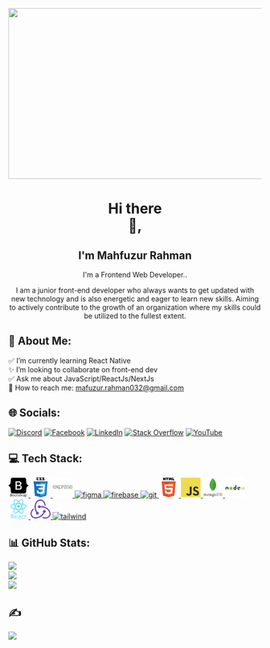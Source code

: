 
<p align="center">
  <img width="600" height="340" src='https://thumbs.gfycat.com/ColorlessBitesizedKob-max-1mb.gif'>
</p>

<h1 align='center'> Hi there </br> 👋,</h1>
<h2 align='center'>I'm Mahfuzur Rahman</h2>
<p align='center'>I'm a Frontend Web Developer..</p>


 <p align='center'>I am a junior front-end developer who always wants to get updated with new technology and is
also energetic and eager to learn new skills. Aiming to actively contribute to the growth of an
organization where my skills could be utilized to the fullest extent.</p>
 

## 💫 About Me:
✅ I’m currently learning React Native<br>✨ I’m looking to collaborate on front-end dev<br>✅ Ask me about JavaScript/ReactJs/NextJs<br>📩 How to reach me: mafuzur.rahman032@gmail.com


## 🌐 Socials:

[![Discord](https://img.shields.io/badge/Discord-%237289DA.svg?logo=discord&logoColor=white)](htttps://discord.gg/Mahfuz#6856) [![Facebook](https://img.shields.io/badge/Facebook-%231877F2.svg?logo=Facebook&logoColor=white)](https://facebook.com/abir.hossin.313) [![LinkedIn](https://img.shields.io/badge/LinkedIn-%230077B5.svg?logo=linkedin&logoColor=white)](https://linkedin.com/in/mahfuzur-rahman01) [![Stack Overflow](https://img.shields.io/badge/-Stackoverflow-FE7A16?logo=stack-overflow&logoColor=white)](https://stackoverflow.com/users/19964389) [![YouTube](https://img.shields.io/badge/YouTube-%23FF0000.svg?logo=YouTube&logoColor=white)](https://youtube.com/c/UCAJ5N5N4D3WtVph5CXKiACg)


## 💻 Tech Stack:
<p align="left"> <a href="https://getbootstrap.com" target="_blank" rel="noreferrer"> <img src="https://raw.githubusercontent.com/devicons/devicon/master/icons/bootstrap/bootstrap-plain-wordmark.svg" alt="bootstrap" width="40" height="40"/> </a> <a href="https://www.w3schools.com/css/" target="_blank" rel="noreferrer"> <img src="https://raw.githubusercontent.com/devicons/devicon/master/icons/css3/css3-original-wordmark.svg" alt="css3" width="40" height="40"/> </a> <a href="https://expressjs.com" target="_blank" rel="noreferrer"> <img src="https://raw.githubusercontent.com/devicons/devicon/master/icons/express/express-original-wordmark.svg" alt="express" width="40" height="40"/> </a> <a href="https://www.figma.com/" target="_blank" rel="noreferrer"> <img src="https://www.vectorlogo.zone/logos/figma/figma-icon.svg" alt="figma" width="40" height="40"/> </a> <a href="https://firebase.google.com/" target="_blank" rel="noreferrer"> <img src="https://www.vectorlogo.zone/logos/firebase/firebase-icon.svg" alt="firebase" width="40" height="40"/> </a> <a href="https://git-scm.com/" target="_blank" rel="noreferrer"> <img src="https://www.vectorlogo.zone/logos/git-scm/git-scm-icon.svg" alt="git" width="40" height="40"/> </a> <a href="https://www.w3.org/html/" target="_blank" rel="noreferrer"> <img src="https://raw.githubusercontent.com/devicons/devicon/master/icons/html5/html5-original-wordmark.svg" alt="html5" width="40" height="40"/> </a> <a href="https://developer.mozilla.org/en-US/docs/Web/JavaScript" target="_blank" rel="noreferrer"> <img src="https://raw.githubusercontent.com/devicons/devicon/master/icons/javascript/javascript-original.svg" alt="javascript" width="40" height="40"/> </a> <a href="https://www.mongodb.com/" target="_blank" rel="noreferrer"> <img src="https://raw.githubusercontent.com/devicons/devicon/master/icons/mongodb/mongodb-original-wordmark.svg" alt="mongodb" width="40" height="40"/> </a> <a href="https://nodejs.org" target="_blank" rel="noreferrer"> <img src="https://raw.githubusercontent.com/devicons/devicon/master/icons/nodejs/nodejs-original-wordmark.svg" alt="nodejs" width="40" height="40"/> </a> <a href="https://reactjs.org/" target="_blank" rel="noreferrer"> <img src="https://raw.githubusercontent.com/devicons/devicon/master/icons/react/react-original-wordmark.svg" alt="react" width="40" height="40"/> </a> <a href="https://redux.js.org" target="_blank" rel="noreferrer"> <img src="https://raw.githubusercontent.com/devicons/devicon/master/icons/redux/redux-original.svg" alt="redux" width="40" height="40"/> </a> <a href="https://tailwindcss.com/" target="_blank" rel="noreferrer"> <img src="https://www.vectorlogo.zone/logos/tailwindcss/tailwindcss-icon.svg" alt="tailwind" width="40" height="40"/> </a> </p>

## 📊 GitHub Stats:
![](https://github-readme-stats.vercel.app/api?username=mahfuzurrahman01&theme=dark&hide_border=false&include_all_commits=false&count_private=false)<br/>
![](https://github-readme-streak-stats.herokuapp.com/?user=mahfuzurrahman01&theme=dark&hide_border=false)<br/>
![](https://github-readme-stats.vercel.app/api/top-langs/?username=mahfuzurrahman01&theme=dark&hide_border=false&include_all_commits=false&count_private=false&layout=compact)

## ✍️
![](https://quotes-github-readme.vercel.app/api?type=horizontal&theme=dark)




